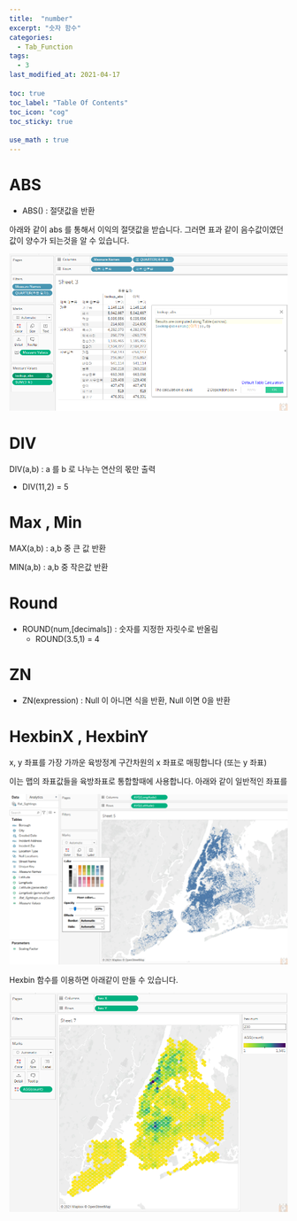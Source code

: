 ```yaml
---
title:  "number"
excerpt: "숫자 함수"
categories:
  - Tab_Function
tags:
  - 3
last_modified_at: 2021-04-17

toc: true
toc_label: "Table Of Contents"
toc_icon: "cog"
toc_sticky: true

use_math : true
---
```


# ABS

- ABS() : 절댓값을 반환

아래와 같이 abs 를 통해서 이익의 절댓값을 받습니다. 그러면 표과 같이 음수값이였던 값이 양수가 되는것을 알 수 있습니다.

![png](/assets/images/Tab_Fun/2_1.png)

# DIV

DIV(a,b) : a 를 b 로 나누는 연산의 몫만 출력

- DIV(11,2) = 5



# Max , Min

MAX(a,b) : a,b 중 큰 값 반환

MIN(a,b) : a,b 중 작은값 반환



# Round

- ROUND(num,[decimals]) : 숫자를 지정한 자릿수로 반올림
  - ROUND(3.5,1) = 4

# ZN

- ZN(expression) : Null 이 아니면 식을 반환, Null 이면 0을 반환

# HexbinX , HexbinY 

x, y 좌표를 가장 가까운 육방정계 구간차원의 x 좌표로 매핑합니다 (또는 y 좌표) 

이는 맵의 좌표값들을 육방좌표로 통합할때에 사용합니다. 아래와 같이 일반적인 좌표를

![png](/assets/images/Tab_Map/7_4.png)

Hexbin 함수를 이용하면 아래같이 만들 수 있습니다.

![png](/assets/images/Tab_Map/7_22.png) 


